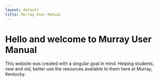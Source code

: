 ```yaml
---
layout: default
title: Murray User Manual
---
```

# [](#header-1)Hello and welcome to Murray User Manual

This website was created with a singular goal in mind: Helping students, new and old, better use the resources available to them here at Murray, Kentucky.
